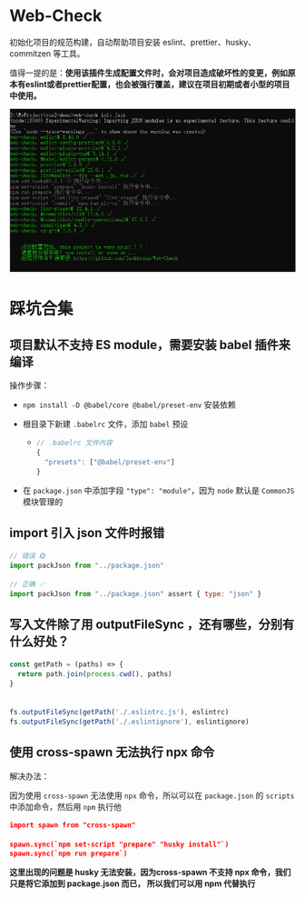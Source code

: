 # Web-Check

初始化项目的规范构建，自动帮助项目安装 eslint、prettier、husky、commitzen 等工具。

值得一提的是：**使用该插件生成配置文件时，会对项目造成破坏性的变更，例如原本有eslint或者prettier配置，也会被强行覆盖，建议在项目初期或者小型的项目中使用。**



![image-20230611201950541](./images/1686485940808.jpg)





# 踩坑合集

## 项目默认不支持 ES module，需要安装 babel 插件来编译

操作步骤：

- `npm install -D @babel/core @babel/preset-env`   安装依赖

- 根目录下新建 `.babelrc` 文件，添加 `babel` 预设

  - ```js
    // .babelrc 文件内容
    {
      "presets": ["@babel/preset-env"]
    }
    ```

- 在 `package.json` 中添加字段 `"type": "module"`，因为 `node` 默认是 `CommonJS` 模块管理的



## import 引入 json 文件时报错

```js
// 错误 ❎
import packJson from "../package.json"

// 正确 ✅
import packJson from "../package.json" assert { type: "json" }
```



## 写入文件除了用 outputFileSync ，还有哪些，分别有什么好处？

```js
const getPath = (paths) => {
  return path.join(process.cwd(), paths)
}


fs.outputFileSync(getPath('./.eslintrc.js'), eslintrc)
fs.outputFileSync(getPath('./.eslintignore'), eslintignore)
```



## 使用 cross-spawn 无法执行 npx 命令

解决办法：

因为使用 `cross-spawn` 无法使用 `npx` 命令，所以可以在 `package.json` 的 `scripts` 中添加命令，然后用 `npm` 执行他

```json
import spawn from "cross-spawn"

spawn.sync(`npm set-script "prepare" "husky install"`)
spawn.sync(`npm run prepare`)
```

**这里出现的问题是 husky 无法安装，因为cross-spawn 不支持 npx 命令，我们只是将它添加到 package.json 而已， 所以我们可以用 npm 代替执行**



